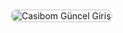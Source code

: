  <img src="https://i.ibb.co/gbBPst9F/photo-2025-02-11-01-55-32.jpg" alt="Casibom Güncel Giriş" style="max-width: 100%; border: 2px solid #ddd; border-radius: 10px;">
</a>
